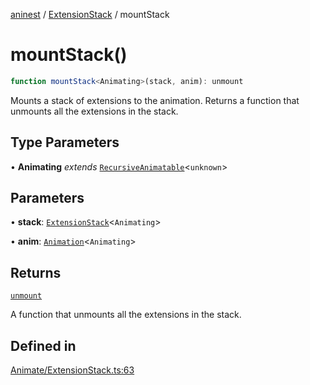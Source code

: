 [aninest](../../index.md) / [ExtensionStack](../index.md) / mountStack

# mountStack()

```ts
function mountStack<Animating>(stack, anim): unmount
```

Mounts a stack of extensions to the animation. Returns a function that
unmounts all the extensions in the stack.

## Type Parameters

• **Animating** *extends* [`RecursiveAnimatable`](../../AnimatableTypes/type-aliases/RecursiveAnimatable.md)\<`unknown`\>

## Parameters

• **stack**: [`ExtensionStack`](../type-aliases/ExtensionStack.md)\<`Animating`\>

• **anim**: [`Animation`](../../AnimatableTypes/type-aliases/Animation.md)\<`Animating`\>

## Returns

[`unmount`](../../Extension/type-aliases/unmount.md)

A function that unmounts all the extensions in the stack.

## Defined in

[Animate/ExtensionStack.ts:63](https://github.com/zphrs/aninest/blob/0970e35cce1ccab01b8ce4df8a59f00baff5cfda/core/src/Animate/ExtensionStack.ts#L63)
